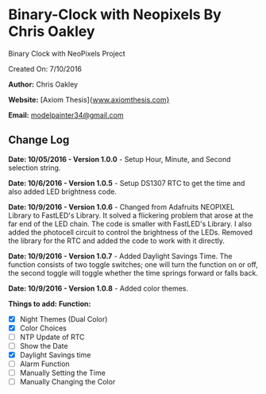 # Binary-Clock with Neopixels By Chris Oakley
Binary Clock with NeoPixels Project

Created On: 7/10/2016

**Author:** Chris Oakley

**Website:** [Axiom Thesis]{www.axiomthesis.com}

**Email:** modelpainter34@gmail.com

## Change Log

**Date: 10/05/2016 - Version 1.0.0** - Setup Hour, Minute, and Second selection string.

**Date: 10/6/2016 - Version 1.0.5** - Setup DS1307 RTC to get the time and also added LED brightness code.

**Date: 10/9/2016 - Version 1.0.6** - Changed from Adafruits NEOPIXEL Library to FastLED's Library. It solved a flickering problem
that arose at the far end of the LED chain. The code is smaller with FastLED's Library. I also added
the photocell circuit to control the brightness of the LEDs. Removed the library for the RTC and added
the code to work with it directly.

**Date: 10/9/2016 - Version 1.0.7** - Added Daylight Savings Time. The function consists of two toggle switches; one will turn the
function on or off, the second toggle will toggle whether the time springs forward or falls back.

**Date: 10/9/2016 - Version 1.0.8** - Added color themes.

**Things to add:**
**Function:**

- [x] Night Themes (Dual Color)
- [x] Color Choices
- [ ] NTP Update of RTC
- [ ] Show the Date
- [x] Daylight Savings time
- [ ] Alarm Function
- [ ] Manually Setting the Time
- [ ] Manually Changing the Color
